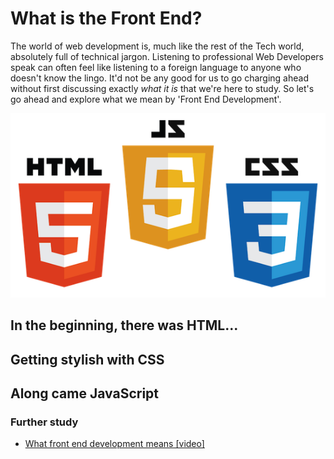 # What is the Front End?

The world of web development is, much like the rest of the Tech world, absolutely full of technical jargon. Listening to professional Web Developers speak can often feel like listening to a foreign language to anyone who doesn't know the lingo. It'd not be any good for us to go charging ahead without first discussing exactly _what it is_ that we're here to study. So let's go ahead and explore what we mean by 'Front End Development'.

!['Front End Tech'](../img/day_1/html-css-js.png)

## In the beginning, there was HTML...


## Getting stylish with CSS


## Along came JavaScript




### Further study

  - [What front end development means [video]](https://www.youtube.com/watch?v=3VJItso0MsM)